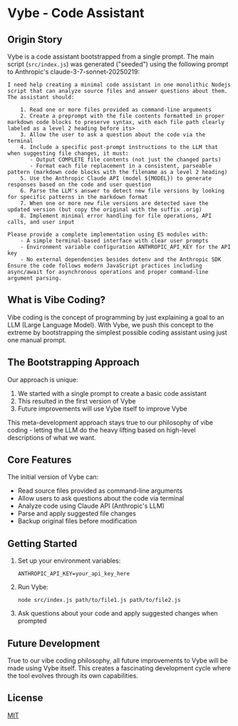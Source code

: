 # Vybe - Code Assistant

## Origin Story

Vybe is a code assistant bootstrapped from a single prompt. The main script (`src/index.js`) was generated ("seeded") using the following prompt to Anthropic's claude-3-7-sonnet-20250219:

```
I need help creating a minimal code assistant in one monolithic Nodejs script that can analyze source files and answer questions about them. The assistant should:

    1. Read one or more files provided as command-line arguments
    2. Create a preprompt with the file contents formatted in proper markdown code blocks to preserve syntax, with each file path clearly labeled as a level 2 heading before its>
    3. Allow the user to ask a question about the code via the terminal
    4. Include a specific post-prompt instructions to the LLM that when suggesting file changes, it must:
       - Output COMPLETE file contents (not just the changed parts)
       - Format each file replacement in a consistent, parseable pattern (markdown code blocks with the filename as a level 2 heading)
    5. Use the Anthropic Claude API (model ${MODEL}) to generate responses based on the code and user question
    6. Parse the LLM's answer to detect new file versions by looking for specific patterns in the markdown format
    7. When one or more new file versions are detected save the updated version (but copy the original with the suffix .orig)
    8. Implement minimal error handling for file operations, API calls, and user input

Please provide a complete implementation using ES modules with:
    - A simple terminal-based interface with clear user prompts
    - Environment variable configuration ANTHROPIC_API_KEY for the API key
    - No external dependencies besides dotenv and the Anthropic SDK
Ensure the code follows modern JavaScript practices including async/await for asynchronous operations and proper command-line argument parsing.
```

## What is Vibe Coding?

Vibe coding is the concept of programming by just explaining a goal to an LLM (Large Language Model). With Vybe, we push this concept to the extreme by bootstrapping the simplest possible coding assistant using just one manual prompt.

## The Bootstrapping Approach

Our approach is unique:
1. We started with a single prompt to create a basic code assistant
2. This resulted in the first version of Vybe
3. Future improvements will use Vybe itself to improve Vybe

This meta-development approach stays true to our philosophy of vibe coding - letting the LLM do the heavy lifting based on high-level descriptions of what we want.

## Core Features

The initial version of Vybe can:
- Read source files provided as command-line arguments
- Allow users to ask questions about the code via terminal
- Analyze code using Claude API (Anthropic's LLM)
- Parse and apply suggested file changes
- Backup original files before modification

## Getting Started

1. Set up your environment variables:
   ```
   ANTHROPIC_API_KEY=your_api_key_here
   ```

2. Run Vybe:
   ```
   node src/index.js path/to/file1.js path/to/file2.js
   ```

3. Ask questions about your code and apply suggested changes when prompted

## Future Development

True to our vibe coding philosophy, all future improvements to Vybe will be made using Vybe itself. This creates a fascinating development cycle where the tool evolves through its own capabilities.

## License

[MIT](LICENSE)
